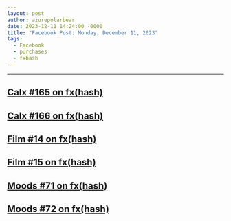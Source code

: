 ```yaml
---
layout: post
author: azurepolarbear
date: 2023-12-11 14:24:00 -0000
title: "Facebook Post: Monday, December 11, 2023"
tags:
  - Facebook
  - purchases
  - fxhash
---
```


<div id="fb-root"></div>
<script async defer src="https://connect.facebook.net/en_US/sdk.js#xfbml=1&version=v3.2"></script>

<div class="fb-post" data-href="https://www.facebook.com/azurepolarbear/posts/pfbid0ShDyahVEc37QSE4cVib3vJkV2ZBJx3WXV65S67V6RGg82jbpHR3NHUZbGsSpnUcGl" data-show-text="true"></div>


----


## <a href="https://www.fxhash.xyz/gentk/KT1EfsNuqwLAWDd3o4pvfUx1CAh5GMdTrRvr-148614" target="_blank" rel="noopener noreferrer">Calx #165 on fx(hash)</a>

## <a href="https://www.fxhash.xyz/gentk/KT1EfsNuqwLAWDd3o4pvfUx1CAh5GMdTrRvr-148615" target="_blank" rel="noopener noreferrer">Calx #166 on fx(hash)</a>

## <a href="https://www.fxhash.xyz/gentk/KT1EfsNuqwLAWDd3o4pvfUx1CAh5GMdTrRvr-148617" target="_blank" rel="noopener noreferrer">Film #14 on fx(hash)</a>

## <a href="https://www.fxhash.xyz/gentk/KT1EfsNuqwLAWDd3o4pvfUx1CAh5GMdTrRvr-148618" target="_blank" rel="noopener noreferrer">Film #15 on fx(hash)</a>

## <a href="https://www.fxhash.xyz/gentk/KT1EfsNuqwLAWDd3o4pvfUx1CAh5GMdTrRvr-148620" target="_blank" rel="noopener noreferrer">Moods #71 on fx(hash)</a>

## <a href="https://www.fxhash.xyz/gentk/KT1EfsNuqwLAWDd3o4pvfUx1CAh5GMdTrRvr-148975" target="_blank" rel="noopener noreferrer">Moods #72 on fx(hash)</a>

